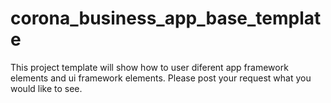 # corona_business_app_base_template

This project template will show how to user diferent app framework elements and ui framework elements. Please post your request what you would like to see.
